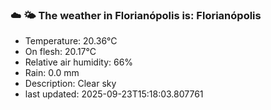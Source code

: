 ### ☁️ 🌤️  The weather in Florianópolis is: Florianópolis

- Temperature: 20.36°C
- On flesh: 20.17°C
- Relative air humidity: 66%
- Rain: 0.0 mm
- Description: Clear sky
- last updated: 2025-09-23T15:18:03.807761
